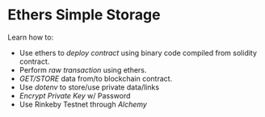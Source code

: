 # Ethers Simple Storage

Learn how to:

-   Use ethers to _deploy contract_ using binary code compiled from solidity contract.
-   Perform _raw transaction_ using ethers.
-   _GET/STORE_ data from/to blockchain contract.
-   Use _dotenv_ to store/use private data/links
-   _Encrypt Private Key_ w/ Password
-   Use Rinkeby Testnet through _Alchemy_
